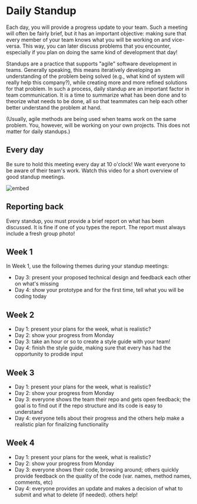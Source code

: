# Daily Standup

Each day, you will provide a progress update to your team. Such a meeting will often be fairly brief, but it has an important objective: making sure that every member of your team knows what you will be working on and vice-versa. This way, you can later discuss problems that you encounter, especially if you plan on doing the same kind of development that day!

Standups are a practice that supports "agile" software development in teams. Generally speaking, this means iteratively developing an understanding of the problem being solved (e.g., what kind of system will really help this company?), while creating more and more refined solutions for that problem. In such a process, daily standup are an important factor in team communication. It is a time to summarize what has been done and to theorize what needs to be done, all so that teammates can help each other better understand the problem at hand.

(Usually, agile methods are being used when teams work on the same problem. You, however, will be working on your own projects. This does not matter for daily standups.)

## Every day

Be sure to hold this meeting every day at 10 o'clock! We want everyone to be aware of their team's work. Watch this video for a short overview of good standup meetings.

![embed](https://www.youtube.com/embed/42hFGMVszkQ?rel=0&amp;showinfo=0)

## Reporting back

Every standup, you must provide a brief report on what has been discussed. It is fine if one of you types the report. The report must always include a fresh group photo!

## Week 1

In Week 1, use the following themes during your standup meetings:

- Day 3: present your proposed technical design and feedback each other on what's missing
- Day 4: show your prototype and for the first time, tell what you will be coding today

## Week 2

- Day 1: present your plans for the week, what is realistic?
- Day 2: show your progress from Monday
- Day 3: take an hour or so to create a style guide with your team!
- Day 4: finish the style guide, making sure that every has had the opportunity to prodide input

## Week 3 ##

- Day 1: present your plans for the week, what is realistic?
- Day 2: show your progress from Monday
- Day 3: everyone shows the team their repo and gets open feedback; the goal is to find out if the repo structure and its code is easy to understand
- Day 4: everyone tells about their progress and the others help make a realistic plan for finalizing functionality

## Week 4

- Day 1: present your plans for the week, what is realistic?
- Day 2: show your progress from Monday
- Day 3: everyone shows their code, browsing around; others quickly provide feedback on the quality of the code (var. names, method names, comments, etc)
- Day 4: everyone provides an update and makes a decision of what to submit and what to delete (if needed). others help!
